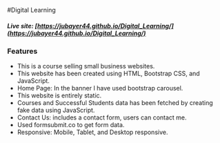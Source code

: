 #Digital Learning
##### Live site: [https://jubayer44.github.io/Digital_Learning/](https://jubayer44.github.io/Digital_Learning/)

### Features

- This is a course selling small business websites.
- This website has been created using HTML, Bootstrap CSS, and JavaScript.
- Home Page: In the banner I have used bootstrap carousel. 
- This website is entirely static.
- Courses and Successful Students data has been fetched by creating fake data using JavaScript.
- Contact Us: includes a contact form, users can contact me. 
- Used formsubmit.co to get form data. 
- Responsive: Mobile, Tablet, and Desktop responsive.

